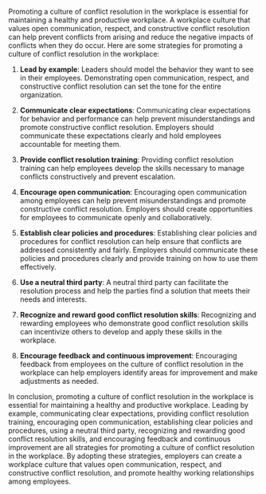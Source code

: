 


Promoting a culture of conflict resolution in the workplace is essential for maintaining a healthy and productive workplace. A workplace culture that values open communication, respect, and constructive conflict resolution can help prevent conflicts from arising and reduce the negative impacts of conflicts when they do occur. Here are some strategies for promoting a culture of conflict resolution in the workplace:

1. **Lead by example**: Leaders should model the behavior they want to see in their employees. Demonstrating open communication, respect, and constructive conflict resolution can set the tone for the entire organization.

2. **Communicate clear expectations**: Communicating clear expectations for behavior and performance can help prevent misunderstandings and promote constructive conflict resolution. Employers should communicate these expectations clearly and hold employees accountable for meeting them.

3. **Provide conflict resolution training**: Providing conflict resolution training can help employees develop the skills necessary to manage conflicts constructively and prevent escalation.

4. **Encourage open communication**: Encouraging open communication among employees can help prevent misunderstandings and promote constructive conflict resolution. Employers should create opportunities for employees to communicate openly and collaboratively.

5. **Establish clear policies and procedures**: Establishing clear policies and procedures for conflict resolution can help ensure that conflicts are addressed consistently and fairly. Employers should communicate these policies and procedures clearly and provide training on how to use them effectively.

6. **Use a neutral third party**: A neutral third party can facilitate the resolution process and help the parties find a solution that meets their needs and interests.

7. **Recognize and reward good conflict resolution skills**: Recognizing and rewarding employees who demonstrate good conflict resolution skills can incentivize others to develop and apply these skills in the workplace.

8. **Encourage feedback and continuous improvement**: Encouraging feedback from employees on the culture of conflict resolution in the workplace can help employers identify areas for improvement and make adjustments as needed.

In conclusion, promoting a culture of conflict resolution in the workplace is essential for maintaining a healthy and productive workplace. Leading by example, communicating clear expectations, providing conflict resolution training, encouraging open communication, establishing clear policies and procedures, using a neutral third party, recognizing and rewarding good conflict resolution skills, and encouraging feedback and continuous improvement are all strategies for promoting a culture of conflict resolution in the workplace. By adopting these strategies, employers can create a workplace culture that values open communication, respect, and constructive conflict resolution, and promote healthy working relationships among employees.
